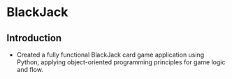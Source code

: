# BlackJack

## Introduction
- Created a fully functional BlackJack card game application using Python, applying object-oriented programming principles for game logic and flow. 

